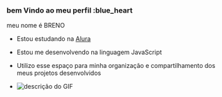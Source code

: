 ### bem Vindo ao meu perfil :blue_heart 

meu nome é BRENO

- Estou estudando na [Alura](https://www.alura.com.br/) 
- Estou me desenvolvendo na linguagem JavaScript
- Utilizo esse espaço para minha organização e compartilhamento dos meus projetos desenvolvidos

- ![descrição do GIF](https://media.tenor.com/IU3SbooHGWkAAAAM/wok-the-wock.gif)
